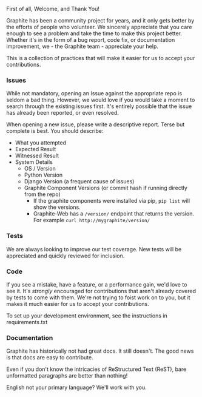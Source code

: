 First of all, Welcome, and Thank You!

Graphite has been a community project for years, and it only gets better by the efforts of people who volunteer.  We sincerely appreciate that you care enough to see a problem and take the time to make this project better.  Whether it's in the form of a bug report, code fix, or documentation improvement, we - the Graphite team - appreciate your help.

This is a collection of practices that will make it easier for us to accept your contributions.


### Issues

While not mandatory, opening an Issue against the appropriate repo is seldom a bad thing.  However, we would love if you would take a moment to search through the existing issues first.  It's entirely possible that the issue has already been reported, or even resolved.

When opening a new issue, please write a descriptive report.  Terse but complete is best.  You should describe:

* What you attempted
* Expected Result
* Witnessed Result
* System Details
  * OS / Version
  * Python Version
  * Django Version (a frequent cause of issues)
  * Graphite Component Versions (or commit hash if running directly from the repo)
    * If the graphite components were installed via pip, `pip list` will show the versions.
    * Graphite-Web has a `/version/` endpoint that returns the version.  For example `curl http://mygraphite/version/`


### Tests

We are always looking to improve our test coverage.  New tests will be appreciated and quickly reviewed for inclusion.


### Code

If you see a mistake, have a feature, or a performance gain, we'd love to see it.  It's _strongly_ encouraged for contributions that aren't already covered by tests to come with them.  We're not trying to foist work on to you, but it makes it much easier for us to accept your contributions.

To set up your development environment, see the instructions in requirements.txt

### Documentation

Graphite has historically not had great docs.  It still doesn't.  The good news is that docs are easy to contribute.

Even if you don't know the intricacies of ReStructured Text (ReST), bare unformatted paragraphs are better than nothing!

English not your primary language?  We'll work with you.
